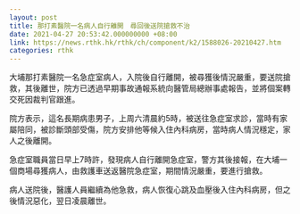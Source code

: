 ```yaml
---
layout: post
title: 那打素醫院一名病人自行離開　尋回後送院搶救不治
date: 2021-04-27 20:53:42.000000000 +08:00
link: https://news.rthk.hk/rthk/ch/component/k2/1588026-20210427.htm
categories: rthk
---
```


大埔那打素醫院一名急症室病人，入院後自行離開，被尋獲後情況嚴重，要送院搶救，其後離世，院方已透過早期事故通報系統向醫管局總辦事處報告，並將個案轉交死因裁判官跟進。

院方表示，這名長期病患男子，上周六清晨約5時，被送往急症室求診，當時有家屬陪同，被診斷頭部受傷，院方安排他等候入住內科病房，當時病人情況穩定，家人之後離開。

急症室職員當日早上7時許，發現病人自行離開急症室，警方其後接報，在大埔一個商場尋獲病人，由救護車送返醫院急症室，期間情況嚴重，要進行搶救。

病人送院後，醫護人員繼續為他急救，病人恢復心跳及血壓後入住內科病房，但之後情況惡化，翌日凌晨離世。
